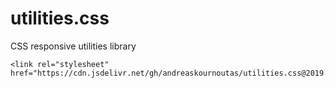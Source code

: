 # utilities.css
CSS responsive utilities library

```
<link rel="stylesheet" href="https://cdn.jsdelivr.net/gh/andreaskournoutas/utilities.css@2019.09.02/utilities.min.css"/>
```
